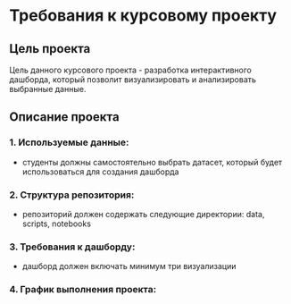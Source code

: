 # Требования к курсовому проекту
## Цель проекта
Цель данного курсового проекта - разработка интерактивного дашборда, который позволит визуализировать и анализировать выбранные данные.
## Описание проекта

### 1. Используемые данные:
* студенты должны самостоятельно выбрать датасет, который будет использоваться для создания дашборда

### 2. Структура репозитория:
* репозиторий должен содержать следующие директории: data, scripts, notebooks

### 3. Требования к дашборду:
* дашборд должен включать минимум три визуализации

### 4. График выполнения проекта:
